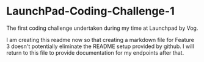 # LaunchPad-Coding-Challenge-1
The first coding challenge undertaken during my time at Launchpad by Vog.

I am creating this readme now so that creating a markdown file for Feature 3 doesn't potentially eliminate the README setup provided by github.
I will return to this file to provide documentation for my endpoints after that. 
